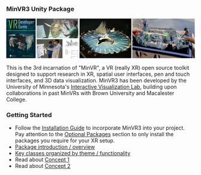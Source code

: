 
### MinVR3 Unity Package

![minvr-teaser](resources/minvr-teaser.png)

This is the 3rd incarnation of "MinVR", a VR (really XR) open source toolkit designed to support research in XR, spatial user interfaces, pen and touch interfaces, and 3D data visualization.  MinVR3 has been developed by the University of Minnesota's [Interactive Visualization Lab](https://ivlab.cs.umn.edu/), building upon collaborations in past MinVRs with Brown University and Macalester College.

### Getting Started
* Follow the [Installation Guide](manual/install.md) to incorporate MinVR3 into your project.  Pay attention to the [Optional Packages](manual/install.md#optional-packages) section to only install the packages you require for your XR setup.
* [Package introduction / overview](manual/intro.md)
* [Key classes organized by theme / functionality](api/index.md)
* Read about [Concept 1](manual/concept1.md)
* Read about [Concept 2](manual/concept2.md)
